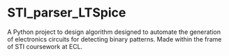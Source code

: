 # STI_parser_LTSpice
A Python project to design algorithm designed to automate the generation of  electronics circuits for detecting binary patterns. Made within the frame of STI coursework at ECL.
